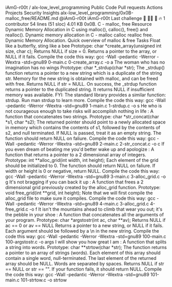 
iAmG-r00t
/
alx-low_level_programming
Public
Code
Pull requests
Actions
Projects
Security
Insights
alx-low_level_programming/0x0B-malloc_free/README.md
@iAmG-r00t
iAmG-r00t Last challenge 🧞 👨‍💻 🦹 🔥
 1 contributor
54 lines (51 sloc)  4.01 KB
0x0B. C - malloc, free
Resource
Dynamic Memory Allocation in C using malloc(), calloc(), free() and realloc().
Dynamic memory allocation in C - malloc calloc realloc free.
Dynamic Memory Allocation.
Quick overview of malloc & free
Tasks
Float like a butterfly, sting like a bee
Prototype: char *create_array(unsigned int size, char c);
Returns NULL if size = 0.
Returns a pointer to the array, or NULL if it fails.
Compile the code this way: gcc -Wall -pedantic -Werror -Wextra -std=gnu89 0-main.c 0-create_array.c -o a
The woman who has no imagination has no wings
Prototype: char *_strdup(char *str);
The _strdup() function returns a pointer to a new string which is a duplicate of the string str.
Memory for the new string is obtained with malloc, and can be freed with free.
Returns NULL if str = NULL.
On success, the _strdup function returns a pointer to the duplicated string. It returns NULL if insufficient memory was available.
FYI: The standard library provides a similar function: strdup. Run man strdup to learn more.
Compile the code this way: gcc -Wall -pedantic -Werror -Wextra -std=gnu89 1-main.c 1-strdup.c -o s
He who is not courageous enough to take risks will accomplish nothing in life : A function that concatenates two strings.
Prototype: char *str_concat(char *s1, char *s2);
The returned pointer should point to a newly allocated space in memory which contains the contents of s1, followed by the contents of s2, and null terminated.
If NULL is passed, treat it as an empty string.
The function should return NULL on faliure.
Compile the code this way: gcc -Wall -pedantic -Werror -Wextra -std=gnu89 2-main.c 2-str_concat.c -o c
If you even dream of beating me you'd better wake up and apologize : A function that returns a pointer to a 2 dimensional array of integers.
Prototype: int **alloc_grid(int width, int height);
Each element of the grid should be initialized to 0.
The function should return NULL on faliure.
If width or height is 0 or negative, return NULL.
Compile the code this way: gcc -Wall -pedantic -Werror -Wextra -std=gnu89 3-main.c 3-alloc_grid.c -o g
It's not bragging if you can back it up : A function that frees a 2 dimensional grid previously created by the alloc_grid function.
Prototype: void free_grid(int **grid, int height);
Note that we will first compile the alloc_grid file to make sure it compiles.
Compile the code this way: gcc -Wall -pedantic -Werror -Wextra -std=gnu89 4-main.c 3-alloc_grid.c 4-free_grid.c -o f
It isn't the mountains ahead to climb that wear you out; it's the pebble in your shoe : A function that concatenates all the arguments of your program.
Prototype: char *argstostr(int ac, char **av);
Returns NULL if ac == 0 or av == NULL
Returns a pointer to a new string, or NULL if it fails.
Each argument should be followed by a \n in the new string.
Compile the code this way: gcc -Wall -pedantic -Werror -Wextra -std=gnu89 100-main.c 100-argstostr.c -o args
I will show you how great I am : A function that splits a string into words.
Prototype: char **strtow(char *str);
The function returns a pointer to an array of strings (words).
Each element of this array should contain a single word, null-terminated.
The last element of the returned array should be NULL.
Words are separated by spaces.
Returns NULL if str == NULL or str == "".
If your function fails, it should return NULL.
Compile the code this way: gcc -Wall -pedantic -Werror -Wextra -std=gnu89 101-main.c 101-strtow.c -o strtow
